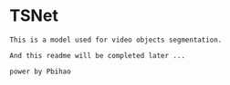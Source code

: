 # TSNet
```angular2html
This is a model used for video objects segmentation.

And this readme will be completed later ...

power by Pbihao
```